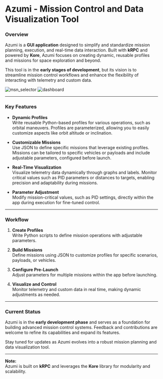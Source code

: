 # Azumi - Mission Control and Data Visualization Tool

### Overview
Azumi is a **GUI application** designed to simplify and standardize mission planning, execution, and real-time data interaction. Built with **kRPC** and powered by **Kore**, Azumi focuses on creating dynamic, reusable profiles and missions for space exploration and beyond.  

This tool is in the **early stages of development**, but its vision is to streamline mission control workflows and enhance the flexibility of interacting with telemetry and custom data.

![msn_selector](https://i.imgur.com/EPz9rfY.png)
![dashboard](https://i.imgur.com/w2BbD8N.png)

---

### Key Features
- **Dynamic Profiles**  
  Write reusable Python-based profiles for various operations, such as orbital maneuvers. Profiles are parameterized, allowing you to easily customize aspects like orbit altitude or inclination.  

- **Customizable Missions**  
  Use JSON to define specific missions that leverage existing profiles. Missions can be tailored to specific vehicles or payloads and include adjustable parameters, configured before launch.  

- **Real-Time Visualization**  
  Visualize telemetry data dynamically through graphs and labels. Monitor critical values such as PID parameters or distances to targets, enabling precision and adaptability during missions.  

- **Parameter Adjustment**  
  Modify mission-critical values, such as PID settings, directly within the app during execution for fine-tuned control.

---

### Workflow
1. **Create Profiles**  
   Write Python scripts to define mission operations with adjustable parameters.  

2. **Build Missions**  
   Define missions using JSON to customize profiles for specific scenarios, payloads, or vehicles.  

3. **Configure Pre-Launch**  
   Adjust parameters for multiple missions within the app before launching.  

4. **Visualize and Control**  
   Monitor telemetry and custom data in real time, making dynamic adjustments as needed.

---

### Current Status
Azumi is in the **early development phase** and serves as a foundation for building advanced mission control systems. Feedback and contributions are welcome to refine its capabilities and expand its features.  

Stay tuned for updates as Azumi evolves into a robust mission planning and data visualization tool.

---

**Note:**  
Azumi is built on **kRPC** and leverages the **Kore** library for modularity and scalability.
